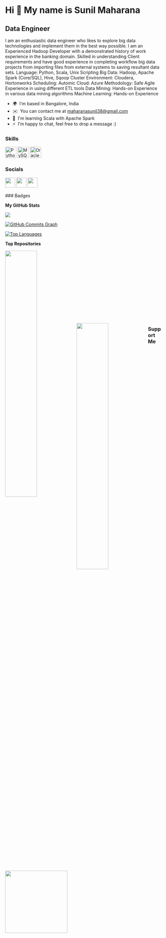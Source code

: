 Hi 👋 My name is Sunil Maharana
===============================

Data Engineer
-------------

I am an enthusiastic data engineer who likes to explore big data technologies and implement them in the best way possible. 
I am an Experienced Hadoop Developer with a demonstrated history of work experience in the banking domain. 
Skilled in understanding Client requirements and have good experience in completing workflow big data projects from importing files from external systems to saving resultant data sets. 
Language: Python, Scala, Unix Scripting 
Big Data: Hadoop, Apache Spark (Core/SQL), Hive, Sqoop 
Cluster Environment: Cloudera, Hortonworks 
Scheduling: Automic 
Cloud: Azure 
Methodology: Safe Agile 
Experience in using different ETL tools 
Data Mining: Hands-on Experience in various data mining algorithms 
Machine Learning: Hands-on Experience

*   🌍  I'm based in Bangalore, India
*   ✉️  You can contact me at [maharanasunil38@gmail.com](mailto:maharanasunil38@gmail.com)
*   🧠  I'm learning Scala with Apache Spark
*   ⚡  I’m happy to chat, feel free to drop a message :)
### Skills
<p align="left">
                                <a href="https://www.python.org/" target="_blank" rel="noreferrer"><img src="https://raw.githubusercontent.com/danielcranney/readme-generator/main/public/icons/skills/python-colored.svg" width="36" height="36" alt="Python" /></a>
                                <a href="https://www.mysql.com/" target="_blank" rel="noreferrer"><img src="https://raw.githubusercontent.com/danielcranney/readme-generator/main/public/icons/skills/mysql-colored.svg" width="36" height="36" alt="MySQL" /></a>
                                <a href="https://www.oracle.com/uk/index.html" target="_blank" rel="noreferrer"><img src="https://raw.githubusercontent.com/danielcranney/readme-generator/main/public/icons/skills/oracle-colored.svg" width="36" height="36" alt="Oracle" /></a>
                    </p>
                    
### Socials

<p align="left"> <a href="https://www.github.com/maharanasunil" target="_blank" rel="noreferrer"><img src="https://raw.githubusercontent.com/danielcranney/readme-generator/main/public/icons/socials/github.svg" width="32" height="32" /></a> <a href="https://www.linkedin.com/in/sunil-maharana" target="_blank" rel="noreferrer"><img src="https://raw.githubusercontent.com/danielcranney/readme-generator/main/public/icons/socials/linkedin.svg" width="32" height="32" /></a> <a href="https://www.twitter.com/maharana_sunil_" target="_blank" rel="noreferrer"><img src="https://raw.githubusercontent.com/danielcranney/readme-generator/main/public/icons/socials/twitter.svg" width="32" height="32" /></a></p>
### Badges

<b>My GitHub Stats</b>

<a href="http://www.github.com/maharanasunil"><img src="https://github-readme-streak-stats.herokuapp.com/?user=maharanasunil&stroke=ffffff&background=1c1917&ring=0891b2&fire=0891b2&currStreakNum=ffffff&currStreakLabel=0891b2&sideNums=ffffff&sideLabels=ffffff&dates=ffffff&hide_border=true" /></a>

<a href="http://www.github.com/maharanasunil"><img src="https://activity-graph.herokuapp.com/graph?username=maharanasunil&bg_color=1c1917&color=ffffff&line=0891b2&point=ffffff&area_color=1c1917&area=true&hide_border=true&custom_title=GitHub%20Commits%20Graph" alt="GitHub Commits Graph" /></a>

<a href="https://github.com/maharanasunil" align="left"><img src="https://github-readme-stats.vercel.app/api/top-langs/?username=maharanasunil&langs_count=10&title_color=0891b2&text_color=ffffff&icon_color=0891b2&bg_color=1c1917&hide_border=true&locale=en&custom_title=Top%20%Languages" alt="Top Languages" /></a>

<b>Top Repositories</b>

<div width="100%" align="center"><a href="https://github.com/maharanasunil/Scala-Practice" align="left"><img align="left" width="45%" src="https://github-readme-stats.vercel.app/api/pin/?username=maharanasunil&repo=Scala-Practice&title_color=0891b2&text_color=ffffff&icon_color=0891b2&bg_color=1c1917&hide_border=true&locale=en" /></a></div><br /><br /><br /><br /><br /><br /><br />

<br /><br /><br /><br /><br />

<div width="100%" align="center"><a href="https://github.com/maharanasunil/Leetcode-Solutions" align="left"><img align="left" width="45%" src="https://github-readme-stats.vercel.app/api/pin/?username=maharanasunil&repo=Leetcode-Solutions&title_color=0891b2&text_color=ffffff&icon_color=0891b2&bg_color=1c1917&hide_border=true&locale=en" /></a></div>

### Support Me

<a href="https://www.buymeacoffee.com/maharanasunil"><img src="https://cdn.buymeacoffee.com/buttons/v2/default-yellow.png" width="200" /></a>
